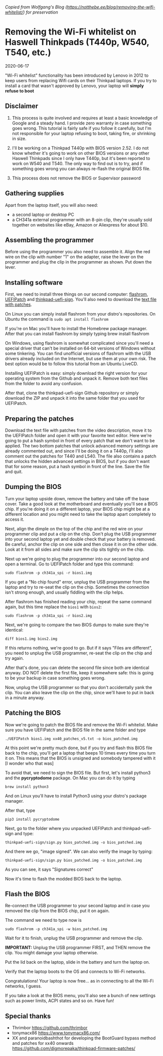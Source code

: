 *Copied from Wolfgang's Blog
(<https://notthebe.ee/blog/removing-the-wifi-whitelist/>) for preservation*

# Removing the Wi-Fi whitelist on Haswell Thinkpads (T440p, W540, T540, etc.)

2020-06-17

"Wi-Fi whitelist" functionality has been introduced by Lenovo in 2012 to keep
users from replacing Wifi cards on their Thinkpad laptops. If you try to
install a card that wasn't approved by Lenovo, your laptop will **simply refuse
to boot**


## Disclaimer

1. This process is quite involved and requires at least a basic knowledge of
   Google and a steady hand. I provide zero warranty in case something goes
   wrong. This tutorial is fairly safe if you follow it carefully, but I'm not
   responsible for your laptop refusing to boot, taking fire, or shrinking in
   size.

2. I'll be working on a Thinkpad T440p with BIOS version 2.52. I do not know
   whether it's going to work on other BIOS versions or any other Haswell
   Thinkpads since I only have T440p, but it's been reported to work on W540
   and T540. The only way to find out is to try, and if something goes wrong
   you can always re-flash the original BIOS file.

3. This process does not remove the BIOS or Supervisor password


## Gathering supplies

Apart from the laptop itself, you will also need:

* a second laptop or desktop PC
* a CH341a external programmer with an 8-pin clip,
they're usually sold together on websites like eBay, Amazon or Aliexpress for
about $10.


## Assembling the programmer

Before using the programmer you also need to assemble it. Align the red wire on
the clip with number "1" on the adapter, raise the lever on the programmer and
plug the clip in the programmer as shown. Put down the lever.


## Installing software

First, we need to install three things on our second computer:
[flashrom](https://flashrom.org/Flashrom),
[UEFIPatch](https://github.com/LongSoft/UEFITool/releases) and
[thinkpad-uefi-sign](https://github.com/thrimbor/thinkpad-uefi-sign). You'll
also need to download the [text file with
patches](https://pastebin.com/TZYnnmY8).

On Linux you can simply install flashrom from your distro's repositories. On
Ubuntu the command is `sudo apt install flashrom`

If you're on Mac you'll have to install the Homebrew package manager. After
that you can install flashrom by simply typing brew install flashrom

On Windows, using flashrom is somewhat complicated since you'll need a special
driver that can't be installed on 64-bit versions of Windows without some
tinkering. You can find unofficial versions of flashrom with the USB drivers
already included on the Internet, but use them at your own risk. The best
option would be to follow this tutorial from an Ubuntu LiveCD.

Installing UEFIPatch is easy: simply download the right version for your
operating system from the Github and unpack it. Remove both text files from the
folder to avoid any confusion.

After that, clone the thinkpad-uefi-sign Github repository or simply download
the ZIP and unpack it into the same folder that you used for UEFIPatch.


## Preparing the patches

Download the text file with patches from the video description, move it to the
UEFIPatch folder and open it with your favorite text editor. Here we're going
to put a hash symbol in front of every patch that we don't want to be applied.
The two bottom patches that unlock advanced memory settings are already
commented out, and since I'll be doing it on a T440p, I'll also comment out the
patches for T440 and L540. The file also contains a patch that unlocks the
hidden advanced settings in BIOS, but if you don't want that for some reason,
put a hash symbol in front of the line. Save the file and quit.


## Dumping the BIOS

Turn your laptop upside down, remove the battery and take off the base cover.
Take a good look at the motherboard and eventually you'll see a BIOS chip. If
you're doing it on a different laptop, your BIOS chip might be at a different
location and you might need to take the laptop apart completely to access it.

Next, align the dimple on the top of the chip and the red wire on your
programmer clip and put a clip on the chip. Don't plug the USB programmer into
your second laptop yet and double check that your battery is removed. Be
careful, anchor the clip on one side and then close it in on the other side.
Look at it from all sides and make sure the clip sits tightly on the chip.

Next up we're going to plug the programmer into our second laptop and open
a terminal. Go to UEFIPatch folder and type this command:

```
sudo flashrom -p ch341a_spi -r bios1.img
```

If you get a "No chip found" error, unplug the USB programmer from the laptop
and try to re-seat the clip on the chip. Sometimes the connection isn't strong
enough, and usually fiddling with the clip helps.

After flashrom has finished reading your chip, repeat the same command again,
but this time replace the `bios1` with `bios2`:

```
sudo flashrom -p ch341a_spi -r bios2.img
```

Next, we're going to compare the two BIOS dumps to make sure they're identical:

```
diff bios1.img bios2.img
```

If this returns nothing, we're good to go. But if it says "Files are
different", you need to unplug the USB programmer, re-seat the clip on the chip
and try again.

After that's done, you can delete the second file since both are identical
anyway. DO NOT delete the first file, keep it somewhere safe: this is going to
be your backup in case something goes wrong.

Now, unplug the USB programmer so that you don't accidentally yank the clip.
You can also leave the clip on the chip, since we'll have to put in back in
a minute anyway.


## Patching the BIOS

Now we're going to patch the BIOS file and remove the Wi-Fi whitelist. Make
sure you have UEFIPatch and the BIOS file in the same folder and type

```
./UEFIPatch bios1.img xx40_patches_v5.txt -o bios_patched.img
```

At this point we're pretty much done, but if you try and flash this BIOS file
back to the chip, you'll get a laptop that beeps 10 times every time you turn
it on. This means that the BIOS is unsigned and somebody tampered with it [I
wonder who that was]

To avoid that, we need to sign the BIOS file. But first, let's install python3
and the **pycryptodome** package. On Mac you can do it by typing

```
brew install python3
```

And on Linux you'll have to install Python3 using your distro's package
manager.

After that, type

```
pip3 install pycryptodome
```

Next, go to the folder where you unpacked UEFIPatch and thinkpad-uefi-sign and
type:

```
thinkpad-uefi-sign/sign.py bios_patched.img -o bios_patched.img
```

And there we go, "image signed". We can also verify the image by typing:

```
thinkpad-uefi-sign/sign.py bios_patched.img -o bios_patched.img
```

As you can see, it says "Signatures correct"

Now it's time to flash the modded BIOS back to the laptop.


## Flash the BIOS

Re-connect the USB programmer to your second laptop and in case you removed the
clip from the BIOS chip, put it on again.

The command we need to type now is

```
sudo flashrom -p ch341a_spi -w bios_patched.img
```

Wait for it to finish, unplug the USB programmer and remove the clip.

**IMPORTANT:** Unplug the USB programmer FIRST, and THEN remove the clip. You
might damage your laptop otherwise.

Put the lid back on the laptop, slide in the battery and turn the laptop on.

Verify that the laptop boots to the OS and connects to Wi-Fi networks.

Congratulations! Your laptop is now free... as in connecting to
all the Wi-Fi networks, I guess.

If you take a look at the BIOS menu, you'll also see a bunch of new settings
such as power limits, ACPI states and so on. Have fun!


## Special thanks
* Thrimbor <https://github.com/thrimbor>
* tonymacx86 <https://www.tonymacx86.com/>
* XX and paranoidbashthot for developing the BootGuard bypass method and
  patches for xx40 onwards
  <https://github.com/digmorepaka/thinkpad-firmware-patches/>


